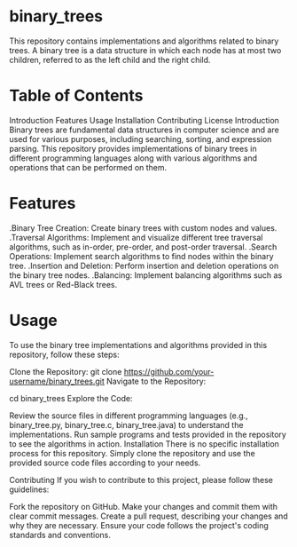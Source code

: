 # binary_trees
This repository contains implementations and algorithms related to binary trees. A binary tree is a data structure in which each node has at most two children, referred to as the left child and the right child.

# Table of Contents
Introduction Features Usage Installation Contributing License Introduction Binary trees are fundamental data structures in computer science and are used for various purposes, including searching, sorting, and expression parsing. This repository provides implementations of binary trees in different programming languages along with various algorithms and operations that can be performed on them.

# Features
.Binary Tree Creation: Create binary trees with custom nodes and values. .Traversal Algorithms: Implement and visualize different tree traversal algorithms, such as in-order, pre-order, and post-order traversal. .Search Operations: Implement search algorithms to find nodes within the binary tree. .Insertion and Deletion: Perform insertion and deletion operations on the binary tree nodes. .Balancing: Implement balancing algorithms such as AVL trees or Red-Black trees.

# Usage
To use the binary tree implementations and algorithms provided in this repository, follow these steps:

Clone the Repository: git clone https://github.com/your-username/binary_trees.git Navigate to the Repository:

cd binary_trees Explore the Code:

Review the source files in different programming languages (e.g., binary_tree.py, binary_tree.c, binary_tree.java) to understand the implementations. Run sample programs and tests provided in the repository to see the algorithms in action. Installation There is no specific installation process for this repository. Simply clone the repository and use the provided source code files according to your needs.

Contributing If you wish to contribute to this project, please follow these guidelines:

Fork the repository on GitHub. Make your changes and commit them with clear commit messages. Create a pull request, describing your changes and why they are necessary. Ensure your code follows the project's coding standards and conventions.
